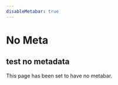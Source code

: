 ```yaml
---
disableMetabar: true
---
```


# No Meta

## test no metadata
This page has been set to have no metabar.
